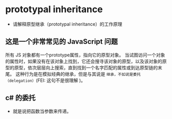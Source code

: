 # prototypal inheritance
- 请解释原型继承（prototypal inheritance）的工作原理


## 这是一个非常常见的 JavaScript 问题
所有 JS 对象都有一个prototype属性，指向它的原型对象。
当试图访问一个对象的属性时，如果没有在该对象上找到，它还会搜寻该对象的原型，以及该对象的原型的原型，依次层层向上搜索，直到找到一个名字匹配的属性或到达原型链的末尾。
这种行为是在模拟经典的继承，但是与其说是 `继承，不如说是委托（delegation）`(FEI: 这句不是很理解 )。

## c# 的委托
- 就是说把函数当参数来传递。